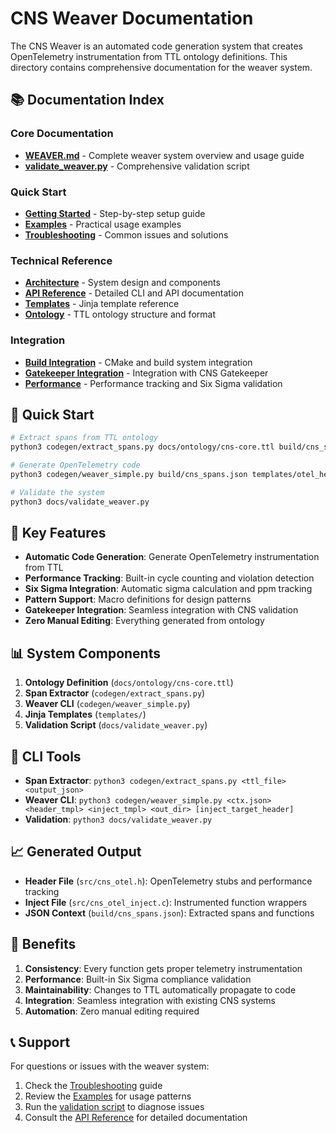 # CNS Weaver Documentation

The CNS Weaver is an automated code generation system that creates OpenTelemetry instrumentation from TTL ontology definitions. This directory contains comprehensive documentation for the weaver system.

## 📚 Documentation Index

### Core Documentation
- **[WEAVER.md](../WEAVER.md)** - Complete weaver system overview and usage guide
- **[validate_weaver.py](../validate_weaver.py)** - Comprehensive validation script

### Quick Start
- **[Getting Started](getting-started.md)** - Step-by-step setup guide
- **[Examples](examples.md)** - Practical usage examples
- **[Troubleshooting](troubleshooting.md)** - Common issues and solutions

### Technical Reference
- **[Architecture](architecture.md)** - System design and components
- **[API Reference](api-reference.md)** - Detailed CLI and API documentation
- **[Templates](templates.md)** - Jinja template reference
- **[Ontology](ontology.md)** - TTL ontology structure and format

### Integration
- **[Build Integration](build-integration.md)** - CMake and build system integration
- **[Gatekeeper Integration](gatekeeper-integration.md)** - Integration with CNS Gatekeeper
- **[Performance](performance.md)** - Performance tracking and Six Sigma validation

## 🚀 Quick Start

```bash
# Extract spans from TTL ontology
python3 codegen/extract_spans.py docs/ontology/cns-core.ttl build/cns_spans.json

# Generate OpenTelemetry code
python3 codegen/weaver_simple.py build/cns_spans.json templates/otel_header.h.j2 templates/otel_inject.c.j2 src cns.h

# Validate the system
python3 docs/validate_weaver.py
```

## 🎯 Key Features

- **Automatic Code Generation**: Generate OpenTelemetry instrumentation from TTL
- **Performance Tracking**: Built-in cycle counting and violation detection
- **Six Sigma Integration**: Automatic sigma calculation and ppm tracking
- **Pattern Support**: Macro definitions for design patterns
- **Gatekeeper Integration**: Seamless integration with CNS validation
- **Zero Manual Editing**: Everything generated from ontology

## 📊 System Components

1. **Ontology Definition** (`docs/ontology/cns-core.ttl`)
2. **Span Extractor** (`codegen/extract_spans.py`)
3. **Weaver CLI** (`codegen/weaver_simple.py`)
4. **Jinja Templates** (`templates/`)
5. **Validation Script** (`docs/validate_weaver.py`)

## 🔧 CLI Tools

- **Span Extractor**: `python3 codegen/extract_spans.py <ttl_file> <output_json>`
- **Weaver CLI**: `python3 codegen/weaver_simple.py <ctx.json> <header_tmpl> <inject_tmpl> <out_dir> [inject_target_header]`
- **Validation**: `python3 docs/validate_weaver.py`

## 📈 Generated Output

- **Header File** (`src/cns_otel.h`): OpenTelemetry stubs and performance tracking
- **Inject File** (`src/cns_otel_inject.c`): Instrumented function wrappers
- **JSON Context** (`build/cns_spans.json`): Extracted spans and functions

## 🎉 Benefits

1. **Consistency**: Every function gets proper telemetry instrumentation
2. **Performance**: Built-in Six Sigma compliance validation
3. **Maintainability**: Changes to TTL automatically propagate to code
4. **Integration**: Seamless integration with existing CNS systems
5. **Automation**: Zero manual editing required

## 📞 Support

For questions or issues with the weaver system:
1. Check the [Troubleshooting](troubleshooting.md) guide
2. Review the [Examples](examples.md) for usage patterns
3. Run the [validation script](../validate_weaver.py) to diagnose issues
4. Consult the [API Reference](api-reference.md) for detailed documentation 